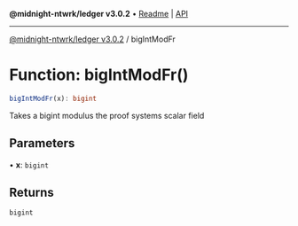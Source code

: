 **@midnight-ntwrk/ledger v3.0.2** • [Readme](../README.md) \| [API](../globals.md)

***

[@midnight-ntwrk/ledger v3.0.2](../README.md) / bigIntModFr

# Function: bigIntModFr()

```ts
bigIntModFr(x): bigint
```

Takes a bigint modulus the proof systems scalar field

## Parameters

• **x**: `bigint`

## Returns

`bigint`
